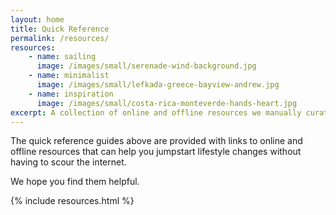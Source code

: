 ```yaml
---
layout: home
title: Quick Reference
permalink: /resources/
resources:
    - name: sailing
      image: /images/small/serenade-wind-background.jpg
    - name: minimalist
      image: /images/small/lefkada-greece-bayview-andrew.jpg
    - name: inspiration
      image: /images/small/costa-rica-monteverde-hands-heart.jpg
excerpt: A collection of online and offline resources we manually curated over the years.
---
```


The quick reference guides above are provided with links to online and offline resources that can help you jumpstart lifestyle changes without having to scour the internet.

We hope you find them helpful.

{% include resources.html %}